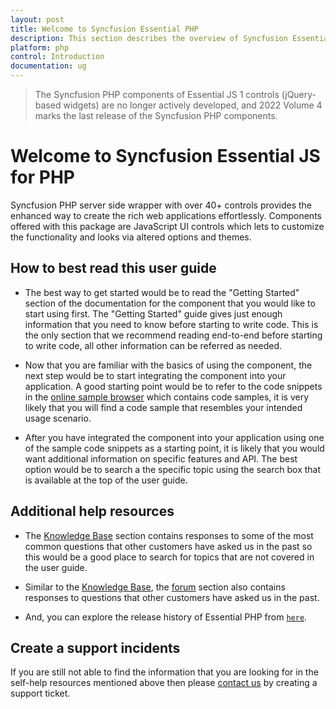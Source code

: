 ```yaml
---
layout: post
title: Welcome to Syncfusion Essential PHP
description: This section describes the overview of Syncfusion Essential PHP and How to render a Syncfusion PHP component.
platform: php
control: Introduction
documentation: ug
---
```


> The Syncfusion PHP components of Essential JS 1 controls (jQuery-based widgets) are no longer actively developed, and 2022 Volume 4 marks the last release of the Syncfusion PHP components.

# Welcome to Syncfusion Essential JS for PHP

Syncfusion PHP server side wrapper with over 40+ controls provides the enhanced way to create the rich web applications effortlessly. Components offered with this package are JavaScript UI controls which lets to customize the functionality and looks via altered options and themes.

## How to best read this user guide

* The best way to get started would be to read the "Getting Started" section of the documentation for the component that you would like to start using first. The "Getting Started" guide gives just enough information that you need to know before starting to write code. This is the only section that we recommend reading end-to-end before starting to write code, all other information can be referred as needed.

* Now that you are familiar with the basics of using the component, the next step would be to start integrating the component into your application. A good starting point would be to refer to the code snippets in the [online sample browser](https://php.syncfusion.com/#Grids/Grid/grid.php) which contains code samples, it is very likely that you will find a code sample that resembles your intended usage scenario. 

* After you have integrated the component into your application using one of the sample code snippets as a starting point, it is likely that you would want additional information on specific features and API. The best option would be to search a the specific topic using the search box that is available at the top of the user guide.

## Additional help resources

* The [Knowledge Base](http://www.syncfusion.com/kb/php) section contains responses to some of the most common questions that other customers have asked us in the past so this would be a good place to search for topics that are not covered in the user guide.

* Similar to the [Knowledge Base](http://www.syncfusion.com/kb/php), the [forum](https://www.syncfusion.com/forums/php) section also contains responses to questions that other customers have asked us in the past.

* And, you can explore the release history of Essential PHP from [`here`](https://www.syncfusion.com/products/release-history/estudio).

## Create a support incidents

If you are still not able to find the information that you are looking for in the self-help resources mentioned above then please [contact us](http://www.syncfusion.com/support/) by creating a support ticket.

